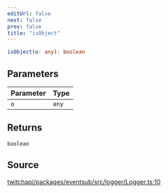 ```yaml
---
editUrl: false
next: false
prev: false
title: "isObject"
---
```


```ts
isObject(o: any): boolean
```

## Parameters

| Parameter | Type |
| :------ | :------ |
| `o` | `any` |

## Returns

`boolean`

## Source

[twitchapi/packages/eventsub/src/logger/Logger.ts:10](https://github.com/pablornc/twitchapi//blob/8695acad106a836c1f0fc4c57a113f17adce41f0/packages/eventsub/src/logger/Logger.ts#L10)
